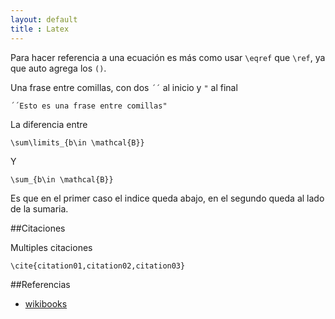 ```yaml
--- 
layout: default
title : Latex
---
```

Para hacer referencia a una ecuación es más como usar `\eqref` que `\ref`, ya que auto agrega los `()`.  

Una frase entre comillas, con dos `´´` al inicio y `"` al final

	´´Esto es una frase entre comillas"

La diferencia entre

    \sum\limits_{b\in \mathcal{B}}

Y

    \sum_{b\in \mathcal{B}}

Es que en el primer caso el indice queda abajo, en el segundo queda al lado de la sumaria.

##Citaciones

Multiples citaciones

    \cite{citation01,citation02,citation03}

##Referencias

* [wikibooks](http://en.wikibooks.org/wiki/LaTeX/Bibliography_Management)  

